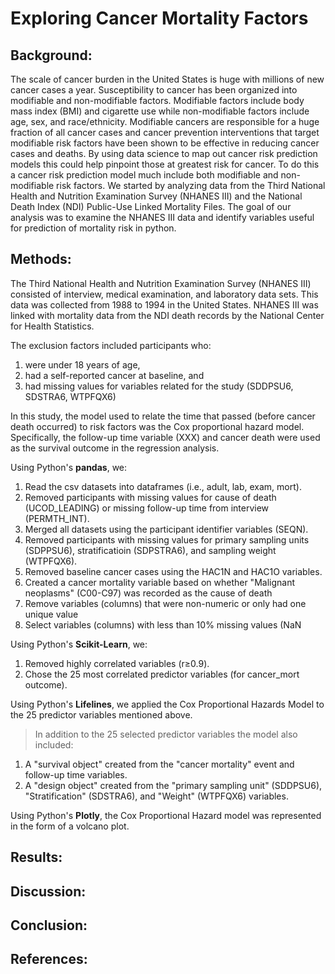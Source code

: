 
# Exploring Cancer Mortality Factors
## Background:
The scale of cancer burden in the United States is huge with millions of new cancer cases a year. Susceptibility to cancer has been organized into modifiable and non-modifiable factors. Modifiable factors include body mass index (BMI) and cigarette use while non-modifiable factors include age, sex, and race/ethnicity. Modifiable cancers are responsible for a huge fraction of all cancer cases and cancer prevention interventions that target modifiable risk factors have been shown to be effective in reducing cancer cases and deaths. By using data science to map out cancer risk prediction models this could help pinpoint those at greatest risk for cancer. To do this a cancer risk prediction model much include both modifiable and non-modifiable risk factors. We started by analyzing data from the Third National Health and Nutrition Examination Survey (NHANES III) and the National Death Index (NDI) Public-Use Linked Mortality Files. The goal of our analysis was to examine the NHANES III data and identify variables useful for prediction of mortality risk in python. 
## Methods:
The Third National Health and Nutrition Examination Survey (NHANES III) consisted of interview, medical examination, and laboratory data sets. This data was collected from 1988 to 1994 in the United States. NHANES III was linked with mortality data from the NDI death records by the National Center for Health Statistics. 

The exclusion factors included participants who: 
1. were under 18 years of age, 
2. had a self-reported cancer at baseline, and 
3. had missing values for variables related for the study (SDDPSU6, SDSTRA6, WTPFQX6)

In this study, the model used to relate the time that passed (before cancer death occurred) to risk factors was the Cox proportional hazard model. Specifically, the follow-up time variable (XXX) and cancer death were used as the survival outcome in the regression analysis. 

Using Python's **pandas**, we: 
1. Read the csv datasets into dataframes (i.e., adult, lab, exam, mort).
2. Removed participants with missing values for cause of death (UCOD_LEADING) or missing follow-up time from interview (PERMTH_INT).
3. Merged all datasets using the participant identifier variables (SEQN).
4. Removed participants with missing values for primary sampling units (SDPPSU6), stratificatioin (SDPSTRA6), and sampling weight (WTPFQX6).
5. Removed baseline cancer cases using the HAC1N and HAC1O variables.
6. Created a cancer mortality variable based on whether "Malignant neoplasms" (C00-C97) was recorded as the cause of death
7. Remove variables (columns) that were non-numeric or only had one unique value 
8. Select variables (columns) with less than 10% missing values (NaN

Using Python's **Scikit-Learn**, we:
1. Removed highly correlated variables (r≥0.9).
2. Chose the 25 most correlated predictor variables (for cancer_mort outcome).  

Using Python's **Lifelines**, we applied the Cox Proportional Hazards Model to the 25 predictor variables mentioned above. 
> In addition to the 25 selected predictor variables the model also included:
1. A "survival object" created from the "cancer mortality" event and follow-up time variables.
2. A "design object" created from the "primary sampling unit" (SDDPSU6), "Stratification" (SDSTRA6), and "Weight" (WTPFQX6) variables. 

Using Python's **Plotly**, the Cox Proportional Hazard model was represented in the form of a volcano plot. 

## Results:
## Discussion:
## Conclusion: 
## References: 
